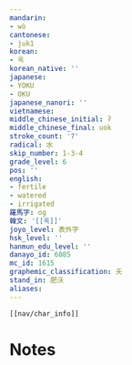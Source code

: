 ```yaml
---
mandarin:
- wò
cantonese:
- juk1
korean:
- 옥
korean_native: ''
japanese:
- YOKU
- OKU
japanese_nanori: ''
vietnamese:
middle_chinese_initial: ʔ
middle_chinese_final: uok
stroke_count: '7'
radical: 水
skip_number: 1-3-4
grade_level: 6
pos: ''
english:
- fertile
- watered
- irrigated
羅馬字: og
韓文: '[[옥]]'
joyo_level: 表外字
hsk_level: ''
hanmun_edu_level: ''
danayo_id: 6085
mc_id: 1615
graphemic_classification: 夭
stand_in: 肥沃
aliases:
---
```

```meta-bind-embed
[[nav/char_info]]
```

# Notes

